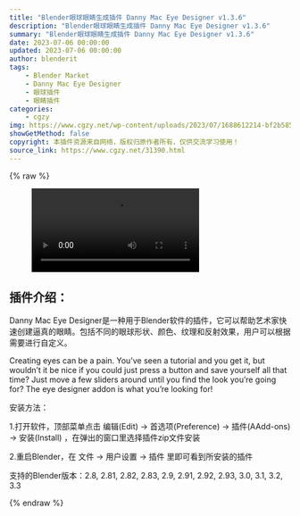 ```yaml
---
title: "Blender眼球眼睛生成插件 Danny Mac Eye Designer v1.3.6"
description: "Blender眼球眼睛生成插件 Danny Mac Eye Designer v1.3.6"
summary: "Blender眼球眼睛生成插件 Danny Mac Eye Designer v1.3.6"
date: 2023-07-06 00:00:00
updated: 2023-07-06 00:00:00
author: blenderit
tags: 
    - Blender Market
    - Danny Mac Eye Designer
    - 眼球插件
    - 眼睛插件
categories:
    - cgzy
img: https://www.cgzy.net/wp-content/uploads/2023/07/1688612214-bf2b585aaeb7a04.webp
showGetMethod: false
copyright: 本插件资源来自网络，版权归原作者所有，仅供交流学习使用！
source_link: https://www.cgzy.net/31390.html
---
```


{% raw %}
<figure class="wp-block-video aligncenter"><video controls src="https://cloud.video.taobao.com//play/u/717183932/p/1/e/6/t/1/418527515472.mp4"></video></figure><div class="wp-block-pandastudio-title"><div class="title_style_01"><h2 id="h2-0">插件介绍：</h2></div></div><p class="is-style-text-indent-2em">Danny Mac Eye Designer是一种用于Blender软件的插件，它可以帮助艺术家快速创建逼真的眼睛。包括不同的眼球形状、颜色、纹理和反射效果，用户可以根据需要进行自定义。</p><p>Creating eyes can be a pain. You’ve seen a tutorial and you get it, but wouldn’t it be nice if you could just press a button and save yourself all that time? Just move a few sliders around until you find the look you’re going for? The eye designer addon is what you’re looking for!</p><div class="wp-block-pandastudio-title"><div class="title_style_01"><p>安装方法：</p></div></div><p>1.打开软件，顶部菜单点击 编辑(Edit) → 首选项(Preference) → 插件(AAdd-ons) → 安装(Install) ，在弹出的窗口里选择插件zip文件安装</p><p>2.重启Blender，在 文件 → 用户设置 → 插件 里即可看到所安装的插件</p><div class="wp-block-pandastudio-tips"><div class="tip success "><p>支持的Blender版本：2.8, 2.81, 2.82, 2.83, 2.9, 2.91, 2.92, 2.93, 3.0, 3.1, 3.2, 3.3</p>
</div></div>
<div style="display: none">cgzy</div>
{% endraw %}